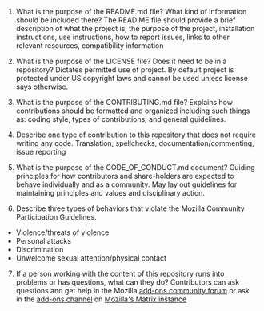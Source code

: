 1. What is the purpose of the README.md file? What kind of information should be included there?
The READ.ME file should provide a brief description of what the project is, the purpose of the project, installation instructions, use instructions, how to report issues, links to other relevant resources, compatibility information

2. What is the purpose of the LICENSE file? Does it need to be in a repository?
Dictates permitted use of project. By default project is protected under US copyright laws and cannot be used unless license says otherwise.

3. What is the purpose of the CONTRIBUTING.md file?
Explains how contributions should be formatted and organized including such things as: coding style, types of contributions, and general guidelines.

4. Describe one type of contribution to this repository that does not require writing any code.
Translation, spellchecks, documentation/commenting, issue reporting

5. What is the purpose of the CODE_OF_CONDUCT.md document?
Guiding principles for how contributors and share-holders are expected to behave individually and as a community. May lay out guidelines for maintaining principles and values and disciplinary action.

6. Describe three types of behaviors that violate the Mozilla Community Participation Guidelines.
- Violence/threats of violence
- Personal attacks
- Discrimination
- Unwelcome sexual attention/physical contact

7. If a person working with the content of this repository runs into problems or has questions, what can they do?
Contributors can ask questions and get help in the Mozilla [add-ons community forum](https://discourse.mozilla.org/c/add-ons/development/) or ask in the [add-ons channel](https://chat.mozilla.org/#/room/#addons:mozilla.org) on [Mozilla's Matrix instance](https://wiki.mozilla.org/Matrix)